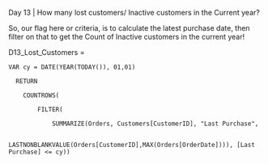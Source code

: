 
Day 13 | How many lost customers/ Inactive customers in the Current year?

  So, our flag here or criteria, is to calculate the latest purchase date, then filter on that to get the Count of Inactive customers in the current year!

D13_Lost_Customers = 

    VAR cy = DATE(YEAR(TODAY()), 01,01)
    
      RETURN
      
        COUNTROWS(

            FILTER(
            
                SUMMARIZE(Orders, Customers[CustomerID], "Last Purchase", 
                
                      LASTNONBLANKVALUE(Orders[CustomerID],MAX(Orders[OrderDate]))), [Last Purchase] <= cy))
